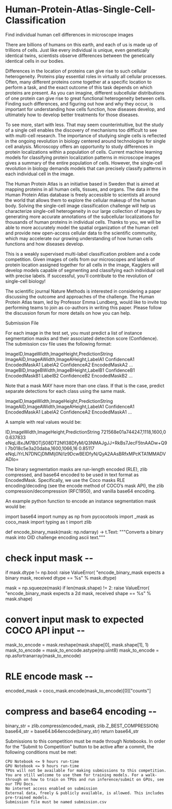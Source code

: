 # Human-Protein-Atlas-Single-Cell-Classification
Find individual human cell differences in microscope images


There are billions of humans on this earth, and each of us is made up of trillions of cells. Just like every individual is unique, even genetically identical twins, scientists observe differences between the genetically identical cells in our bodies.

Differences in the location of proteins can give rise to such cellular heterogeneity. Proteins play essential roles in virtually all cellular processes. Often, many different proteins come together at a specific location to perform a task, and the exact outcome of this task depends on which proteins are present. As you can imagine, different subcellular distributions of one protein can give rise to great functional heterogeneity between cells. Finding such differences, and figuring out how and why they occur, is important for understanding how cells function, how diseases develop, and ultimately how to develop better treatments for those diseases.

To see more, start with less. That may seem counterintuitive, but the study of a single cell enables the discovery of mechanisms too difficult to see with multi-cell research. The importance of studying single cells is reflected in the ongoing revolution in biology centered around technologies for single cell analysis. Microscopy offers an opportunity to study differences in protein localizations within a population of cells. Current machine learning models for classifying protein localization patterns in microscope images gives a summary of the entire population of cells. However, the single-cell revolution in biology demands models that can precisely classify patterns in each individual cell in the image.

The Human Protein Atlas is an initiative based in Sweden that is aimed at mapping proteins in all human cells, tissues, and organs. The data in the Human Protein Atlas database is freely accessible to scientists all around the world that allows them to explore the cellular makeup of the human body. Solving the single-cell image classification challenge will help us characterize single-cell heterogeneity in our large collection of images by generating more accurate annotations of the subcellular localizations for thousands of human proteins in individual cells. Thanks to you, we will be able to more accurately model the spatial organization of the human cell and provide new open-access cellular data to the scientific community, which may accelerate our growing understanding of how human cells functions and how diseases develop.

This is a weakly supervised multi-label classification problem and a code competition. Given images of cells from our microscopes and labels of protein location assigned together for all cells in the image, Kagglers will develop models capable of segmenting and classifying each individual cell with precise labels. If successful, you'll contribute to the revolution of single-cell biology!

The scientific journal Nature Methods is interested in considering a paper discussing the outcome and approaches of the challenge. The Human Protein Atlas team, led by Professor Emma Lundberg, would like to invite top performing teams to join as co-authors in writing this paper. Please follow the discussion forum for more details on how you can help.


Submission File

For each image in the test set, you must predict a list of instance segmentation masks and their associated detection score (Confidence). The submission csv file uses the following format:

ImageID,ImageWidth,ImageHeight,PredictionString
ImageAID,ImageAWidth,ImageAHeight,LabelA1 ConfidenceA1 EncodedMaskA1 LabelA2 ConfidenceA2 EncodedMaskA2 ...
ImageBID,ImageBWidth,ImageBHeight,LabelB1 ConfidenceB1 EncodedMaskB1 LabelB2 ConfidenceB2 EncodedMaskB2 …

Note that a mask MAY have more than one class. If that is the case, predict separate detections for each class using the same mask.

ImageID,ImageWidth,ImageHeight,PredictionString
ImageAID,ImageAWidth,ImageAHeight,LabelA1 ConfidenceA1 EncodedMaskA1 LabelA2 ConfidenceA2 EncodedMaskA1 ...

A sample with real values would be:

ID,ImageWidth,ImageHeight,PredictionString
721568e01a744247,1118,1600,0 0.637833 eNqLi8xJM7BOTjS08DT2NfI38DfyM/Q3NMAJgJJ+RkBs7JecF5tnAADw+Q9I
7b018c5e3a20daba,1600,1066,16 0.85117 eNqLiYrLN7DNCjDMMIj0N/Iz9DcwBEIDfyN/QyA2AAsBRfxMPcKTA1MMADVADIo=

The binary segmentation masks are run-length encoded (RLE), zlib compressed, and base64 encoded to be used in text format as EncodedMask. Specifically, we use the Coco masks RLE encoding/decoding (see the encode method of COCO’s mask API), the zlib compression/decompression (RFC1950), and vanilla base64 encoding.

An example python function to encode an instance segmentation mask would be:

import base64
import numpy as np
from pycocotools import _mask as coco_mask
import typing as t
import zlib


def encode_binary_mask(mask: np.ndarray) -> t.Text:
  """Converts a binary mask into OID challenge encoding ascii text."""

  # check input mask --
  if mask.dtype != np.bool:
    raise ValueError(
        "encode_binary_mask expects a binary mask, received dtype == %s" %
        mask.dtype)

  mask = np.squeeze(mask)
  if len(mask.shape) != 2:
    raise ValueError(
        "encode_binary_mask expects a 2d mask, received shape == %s" %
        mask.shape)

  # convert input mask to expected COCO API input --
  mask_to_encode = mask.reshape(mask.shape[0], mask.shape[1], 1)
  mask_to_encode = mask_to_encode.astype(np.uint8)
  mask_to_encode = np.asfortranarray(mask_to_encode)

  # RLE encode mask --
  encoded_mask = coco_mask.encode(mask_to_encode)[0]["counts"]

  # compress and base64 encoding --
  binary_str = zlib.compress(encoded_mask, zlib.Z_BEST_COMPRESSION)
  base64_str = base64.b64encode(binary_str)
  return base64_str


Submissions to this competition must be made through Notebooks. In order for the "Submit to Competition" button to be active after a commit, the following conditions must be met:

    CPU Notebook <= 9 hours run-time
    GPU Notebook <= 9 hours run-time
    TPUs will not be available for making submissions to this competition. You are still welcome to use them for training models. For a walk-through on how to train on TPUs and run inference/submit on GPUs, see our TPU Docs.
    No internet access enabled on submission
    External data, freely & publicly available, is allowed. This includes pre-trained models.
    Submission file must be named submission.csv
